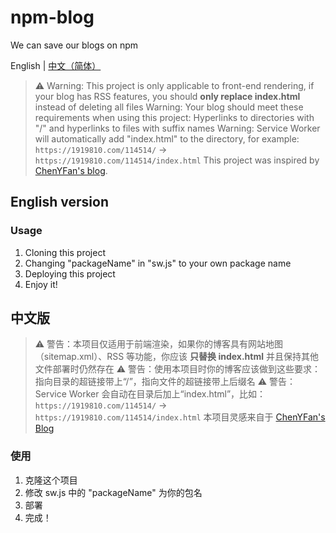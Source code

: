 # npm-blog

We can save our blogs on npm

English | [中文（简体）][1]

> ⚠ Warning: This project is only applicable to front-end rendering, if your blog has RSS features, you should **only replace index.html** instead of deleting all files
> Warning: Your blog should meet these requirements when using this project: Hyperlinks to directories with "/" and hyperlinks to files with suffix names
> Warning: Service Worker will automatically add "index.html" to the directory, for example: `https://1919810.com/114514/` -> `https://1919810.com/114514/index.html`
> This project was inspired by [ChenYFan's blog][2].

## English version

### Usage

1. Cloning this project
2. Changing "packageName" in "sw.js" to your own package name
3. Deploying this project
4. Enjoy it!

## 中文版

> ⚠ 警告：本项目仅适用于前端渲染，如果你的博客具有网站地图（sitemap.xml）、RSS 等功能，你应该 **只替换 index.html** 并且保持其他文件部署时仍然存在
> ⚠ 警告：使用本项目时你的博客应该做到这些要求：指向目录的超链接带上“/”，指向文件的超链接带上后缀名
> ⚠ 警告：Service Worker 会自动在目录后加上“index.html”，比如：`https://1919810.com/114514/` -> `https://1919810.com/114514/index.html`
> 本项目灵感来自于 [ChenYFan's Blog][2]

### 使用

1. 克隆这个项目
2. 修改 sw.js 中的 "packageName" 为你的包名
3. 部署
4. 完成！

[1]: <#中文版>
[2]: <https://blog.eurekac.cn/p/d3c51290.html>
